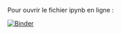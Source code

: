 Pour ouvrir le fichier ipynb en ligne :

[![Binder](https://mybinder.org/badge_logo.svg)](https://mybinder.org/v2/gh/ThomasLENNE/terminale-nsi-cours/master?filepath=04_Mod%C3%A8le%2520relationnel%2FModele_relationnel_1.ipynb)